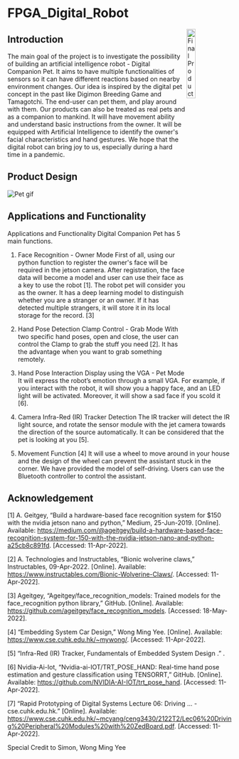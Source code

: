 # FPGA_Digital_Robot

<image align="right" src="_readmeIMG/Capture.JPG" alt="Final Product" width=20% height=20%>

## Introduction
The main goal of the project is to investigate the possibility of building an artificial intelligence robot - Digital Companion Pet. It aims to have multiple functionalities of sensors so it can have different reactions based on nearby environment changes. Our idea is inspired by the digital pet concept in the past like Digimon Breeding Game and Tamagotchi. The end-user can pet them, and play around with them. Our products can also be treated as real pets and as a companion to mankind. It will have movement ability and understand basic instructions from the owner. It will be equipped with Artificial Intelligence to identify the owner's facial characteristics and hand gestures. We hope that the digital robot can bring joy to us, especially during a hard time in a pandemic.

## Product Design
![Pet gif](https://github.com/AlbertngSeadragon/FPGA_Digital_Robot/blob/main/_readmeIMG/Pet%203D%20animation.gif)
 
## Applications and Functionality
Applications and Functionality
Digital Companion Pet has 5 main functions.
 
1. 	Face Recognition - Owner Mode
First of all, using our python function to register the owner's face will be required in the jetson camera. After registration, the face data will become a model and user can use their face as a key to use the robot [1]. The robot pet will consider you as the owner. It has a deep learning model to distinguish whether you are a stranger or an owner. If it has detected multiple strangers, it will store it in its local storage for the record. [3]
 
2. 	Hand Pose Detection Clamp Control - Grab Mode
With two specific hand poses, open and close, the user can control the Clamp to grab the stuff you need [2]. It has the advantage when you want to grab something remotely.
 
3. 	Hand Pose Interaction Display using the VGA - Pet Mode
It will express the robot’s emotion through a small VGA. For example, if you interact with the robot, it will show you a happy face, and an LED light will be activated. Moreover, it will show a sad face if you scold it [6].
 
4. 	Camera Infra-Red (IR) Tracker Detection
The IR tracker will detect the IR light source, and rotate the sensor module with the jet camera towards the direction of the source automatically. It can be considered that the pet is looking at you [5].
           
5. 	Movement Function [4]
It will use a wheel to move around in your house and the design of the wheel can prevent the assistant stuck in the corner. We have provided the model of self-driving. Users can use the Bluetooth controller to control the assistant.


## Acknowledgement
[1] A. Geitgey, “Build a hardware-based face recognition system for $150 with the nvidia jetson nano and python,” Medium, 25-Jun-2019. [Online]. Available: https://medium.com/@ageitgey/build-a-hardware-based-face-recognition-system-for-150-with-the-nvidia-jetson-nano-and-python-a25cb8c891fd. [Accessed: 11-Apr-2022].

[2] A. Technologies and Instructables, “Bionic wolverine claws,” Instructables, 09-Apr-2022. [Online]. Available: https://www.instructables.com/Bionic-Wolverine-Claws/. [Accessed: 11-Apr-2022].

[3] Ageitgey, “Ageitgey/face_recognition_models: Trained models for the face_recognition python library,” GitHub. [Online]. Available: https://github.com/ageitgey/face_recognition_models. [Accessed: 18-May-2022]. 

[4] “Embedding System Car Design,” Wong Ming Yee. [Online]. Available: https://www.cse.cuhk.edu.hk/~mywong/. [Accessed: 11-Apr-2022].

[5] “Infra-Red (IR) Tracker, Fundamentals of Embedded System Design .” . 

[6] Nvidia-Ai-Iot, “Nvidia-ai-IOT/TRT_POSE_HAND: Real-time hand pose estimation and gesture classification using TENSORRT,” GitHub. [Online]. Available: https://github.com/NVIDIA-AI-IOT/trt_pose_hand. [Accessed: 11-Apr-2022].

[7] “Rapid Prototyping of Digital Systems Lecture 06: Driving ... - cse.cuhk.edu.hk.” [Online]. Available: https://www.cse.cuhk.edu.hk/~mcyang/ceng3430/2122T2/Lec06%20Driving%20Peripheral%20Modules%20with%20ZedBoard.pdf. [Accessed: 11-Apr-2022].

Special Credit to Simon, Wong Ming Yee
